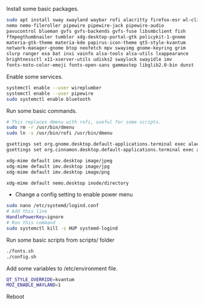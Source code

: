 Install some basic packages.
```sh
sudo apt install sway xwayland waybar rofi alacritty firefox-esr wl-clipboard 
nemo nemo-fileroller pipewire pipewire-jack pipewire-audio
pavucontrol blueman gvfs gvfs-backends gvfs-fuse libsmbclient fish
ffmpegthumbnailer tumbler xdg-desktop-portal-gtk policykit-1-gnome
materia-gtk-theme materia-kde papirus-icon-theme qt5-style-kvantum
network-manager-gnome btop neofetch mpv swayimg gnome-keyring grim
slurp ranger exa bat inxi vainfo alsa-tools alsa-utils lxappearance
brightnessctl x11-xserver-utils udisks2 swaylock swayidle imv
fonts-noto-color-emoji fonts-open-sans gammastep libglib2.0-bin dunst
```

Enable some services.
```sh
systemctl enable --user wireplumber
systemctl enable --user pipewire
sudo systemctl enable bluetooth
```

Run some basic commands.
```sh
# This replaces dmenu with rofi, useful for some scripts.
sudo rm -r /usr/bin/dmenu
sudo ln -s /usr/bin/rofi /usr/bin/dmenu

gsettings set org.gnome.desktop.default-applications.terminal exec alacritty
gsettings set org.cinnamon.desktop.default-applications.terminal exec alacritty

xdg-mime default imv.desktop image/jpeg
xdg-mime default imv.desktop image/jpg
xdg-mime default imv.desktop image/png

xdg-mime default nemo.desktop inode/directory
```

- Change a config setting to enable power menu
```sh
sudo nano /etc/systemd/logind.conf
# Add this line
HandlePowerKey=ignore
# Run this command
sudo systemctl kill -s HUP systemd-logind
```

Run some basic scripts from scripts/ folder
```sh
./fonts.sh
./config.sh
```

Add some variables to /etc/environment file.
```sh
QT_STYLE_OVERRIDE=kvantum
MOZ_ENABLE_WAYLAND=1
```

Reboot
